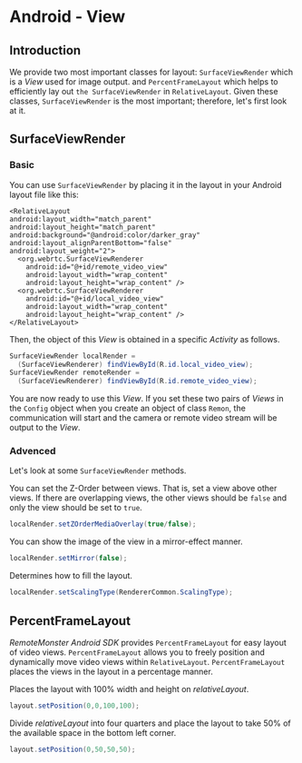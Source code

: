 # Android - View

## Introduction

We provide two most important classes for layout: `SurfaceViewRender` which is a _View_ used for image output. and `PercentFrameLayout` which helps to efficiently lay out `the SurfaceViewRender` in `RelativeLayout`. Given these classes, `SurfaceViewRender` is the most important; therefore, let\'s first look at it.

## SurfaceViewRender

### Basic

You can use `SurfaceViewRender` by placing it in the layout in your Android layout file like this:

```markup
<RelativeLayout
android:layout_width="match_parent"
android:layout_height="match_parent"
android:background="@android:color/darker_gray"
android:layout_alignParentBottom="false"
android:layout_weight="2">
  <org.webrtc.SurfaceViewRenderer
    android:id="@+id/remote_video_view"
    android:layout_width="wrap_content"
    android:layout_height="wrap_content" />
  <org.webrtc.SurfaceViewRenderer
    android:id="@+id/local_video_view"
    android:layout_width="wrap_content"
    android:layout_height="wrap_content" />
</RelativeLayout>
```

Then, the object of this _View_ is obtained in a specific _Activity_ as follows.

```java
SurfaceViewRender localRender =
  (SurfaceViewRenderer) findViewById(R.id.local_video_view);
SurfaceViewRender remoteRender =
  (SurfaceViewRenderer) findViewById(R.id.remote_video_view);
```

You are now ready to use this _View_. If you set these two pairs of _Views_ in the `Config` object when you create an object of class `Remon`, the communication will start and the camera or remote video stream will be output to the _View_.

### Advenced

Let\'s look at some `SurfaceViewRender` methods.

You can set the Z-Order between views. That is, set a view above other views. If there are overlapping views, the other views should be `false` and only the view should be set to `true`.

```java
localRender.setZOrderMediaOverlay(true/false);
```

You can show the image of the view in a mirror-effect manner.

```java
localRender.setMirror(false);
```

Determines how to fill the layout.

```java
localRender.setScalingType(RendererCommon.ScalingType);
```

## PercentFrameLayout

_RemoteMonster Android SDK_ provides `PercentFrameLayout` for easy layout of video views. `PercentFrameLayout` allows you to freely position and dynamically move video views within `RelativeLayout`. `PercentFrameLayout` places the views in the layout in a percentage manner.

Places the layout with 100% width and height on _relativeLayout_.

```java
layout.setPosition(0,0,100,100);
```

Divide _relativeLayout_ into four quarters and place the layout to take 50% of the available space in the bottom left corner.

```java
layout.setPosition(0,50,50,50);
```

